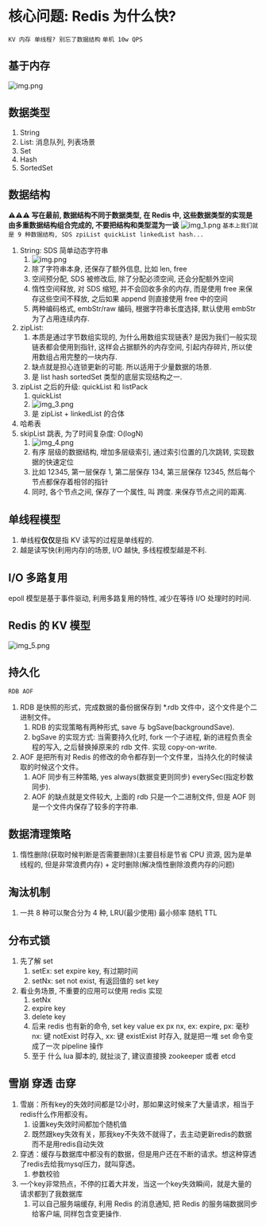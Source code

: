 # 核心问题: Redis 为什么快?

`KV 内存 单线程? 别忘了数据结构`
`单机 10w QPS`

## 基于内存

![img.png](images/redis/redis_img.png)

## 数据类型

1. String
2. List: 消息队列, 列表场景
3. Set
4. Hash
5. SortedSet

## 数据结构

**⚠️⚠️⚠️ 写在最前, 数据结构不同于数据类型, 在 Redis 中, 这些数据类型的实现是由多重数据结构组合完成的, 不要把结构和类型混为一谈**
![img_1.png](images/redis/img_1.png)
`基本上我们就是 9 种数据结构, SDS zpiList quickList linkedList hash...`

1. String: SDS 简单动态字符串
    1. ![img.png](images/redis/img.png)
    2. 除了字符串本身, 还保存了额外信息, 比如 len, free
    3. 空间预分配, SDS 被修改后, 除了分配必须空间, 还会分配额外空间
    4. 惰性空间释放, 对 SDS 缩短, 并不会回收多余的内存, 而是使用 free 来保存这些空间不释放, 之后如果 append 则直接使用 free 中的空间
    5. 两种编码格式, embStr/raw 编码, 根据字符串长度选择, 默认使用 embStr 为了占用连续内存.
2. zipList:
    1. 本质是通过字节数组实现的, 为什么用数组实现链表? 是因为我们一般实现链表都会使用到指针, 这样会占据额外的内存空间, 引起内存碎片, 所以使用数组占用完整的一块内存.
    2. 缺点就是担心连锁更新的可能. 所以适用于少量数据的场景.
    3. 是 list hash sortedSet 类型的底层实现结构之一.
3. zipList 之后的升级: quickList 和 listPack
    1. quickList
    2. ![img_3.png](images/redis/redis_img_3.png)
    3. 是 zipList + linkedList 的合体
4. 哈希表
5. skipList 跳表, 为了时间复杂度: O(logN)
    1. ![img_4.png](images/redis/redis_img_4.png)
    2. 有序 层级的数据结构, 增加多层级索引, 通过索引位置的几次跳转, 实现数据的快速定位
    3. 比如 12345, 第一层保存 1, 第二层保存 134, 第三层保存 12345, 然后每个节点都保存着相邻的指针
    4. 同时, 各个节点之间, 保存了一个属性, 叫 跨度. 来保存节点之间的距离.

## 单线程模型

1. 单线程**仅仅**是指 KV 读写的过程是单线程的.
2. 越是读写快(利用内存)的场景, I/O 越快, 多线程模型越是不利.

## I/O 多路复用

epoll 模型是基于事件驱动, 利用多路复用的特性, 减少在等待 I/O 处理时的时间.

## Redis 的 KV 模型

![img_5.png](images/img_5.png)

## 持久化

`RDB AOF`

1. RDB 是快照的形式，完成数据的备份据保存到 *.rdb 文件中，这个文件是个二进制文件。
    1. RDB 的实现策略有两种形式, save 与 bgSave(backgroundSave).
    2. bgSave 的实现方式: 当需要持久化时, fork 一个子进程, 新的进程负责全程的写入, 之后替换掉原来的 rdb 文件. 实现 copy-on-write.
2. AOF 是把所有对 Redis 的修改的命令都存到一个文件里，当持久化的时候读取的时候这个文件。
    1. AOF 同步有三种策略, yes always(数据变更则同步) everySec(指定秒数同步).
    2. AOF 的缺点就是文件较大, 上面的 rdb 只是一个二进制文件, 但是 AOF 则是一个文件内保存了较多的字符串.

## 数据清理策略

1. 惰性删除(获取时候判断是否需要删除)(主要目标是节省 CPU 资源, 因为是单线程的, 但是非常浪费内存) + 定时删除(解决惰性删除浪费内存的问题)

## 淘汰机制

1. 一共 8 种可以聚合分为 4 种, LRU(最少使用) 最小频率 随机 TTL

## 分布式锁

1. 先了解 set
    1. setEx: set expire key, 有过期时间
    2. setNx: set not exist, 有返回值的 set key
2. 看业务场景, 不重要的应用可以使用 redis 实现
    1. setNx
    2. expire key
    3. delete key
    4. 后来 redis 也有新的命令, set key value ex px nx, ex: expire, px: 毫秒 nx: 键 notExist 时存入, xx: 键 existExist 时存入, 就是把一堆 set
       命令变成了一次 pipeline 操作
    5. 至于 什么 lua 脚本的, 就扯淡了, 建议直接换 zookeeper 或者 etcd

## 雪崩 穿透 击穿

1. 雪崩：所有key的失效时间都是12小时，那如果这时候来了大量请求，相当于redis什么作用都没有。
    1. 设置key失效时间都加个随机值
    2. 既然跟key失效有关，那我key不失效不就得了，去主动更新redis的数据而不是用redis自动失效
2. 穿透：缓存与数据库中都没有的数据，但是用户还在不断的请求。想这种穿透了redis去给我mysql压力，就叫穿透。
    1. 参数校验
3. 一个key非常热点，不停的扛着大并发，当这一个key失效瞬间，就是大量的请求都到了我数据库
    1. 可以自己服务端缓存, 利用 Redis 的消息通知, 把 Redis 的服务端数据同步给客户端, 同样包含变更操作.